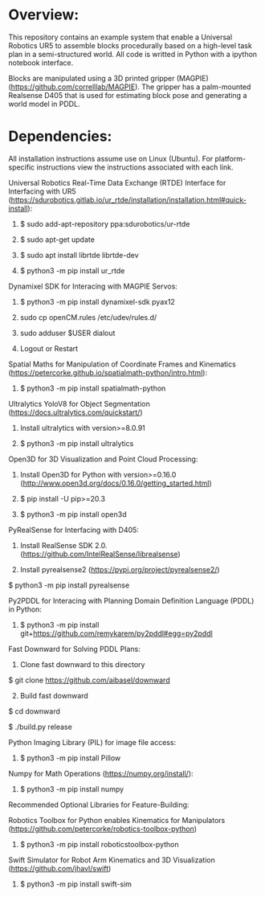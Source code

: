 # Overview:
This repository contains an example system that enable a Universal Robotics UR5 to assemble blocks procedurally based on a high-level task plan in a semi-structured world. All code is writted in Python with a ipython notebook interface. 

Blocks are manipulated using a 3D printed gripper (MAGPIE) (https://github.com/correlllab/MAGPIE).
The gripper has a palm-mounted Realsense D405 that is used for estimating block pose and generating a world model in PDDL.

# Dependencies:

All installation instructions assume use on Linux (Ubuntu). For platform-specific instructions view the instructions associated with each link.

Universal Robotics Real-Time Data Exchange (RTDE) Interface for Interfacing with UR5 (https://sdurobotics.gitlab.io/ur_rtde/installation/installation.html#quick-install):

1. $ sudo add-apt-repository ppa:sdurobotics/ur-rtde

2. $ sudo apt-get update

3. $ sudo apt install librtde librtde-dev

4. $ python3 -m pip install ur_rtde


Dynamixel SDK for Interacing with MAGPIE Servos:

1. $ python3 -m pip install dynamixel-sdk pyax12

2. sudo cp openCM.rules /etc/udev/rules.d/

3. sudo adduser $USER dialout

4. Logout or Restart

Spatial Maths for Manipulation of Coordinate Frames and Kinematics (https://petercorke.github.io/spatialmath-python/intro.html):

1. $ python3 -m pip install spatialmath-python


Ultralytics YoloV8 for Object Segmentation (https://docs.ultralytics.com/quickstart/)

1. Install ultralytics with version>=8.0.91

2. $ python3 -m pip install ultralytics


Open3D for 3D Visualization and Point Cloud Processing:

1. Install Open3D for Python with version>=0.16.0 (http://www.open3d.org/docs/0.16.0/getting_started.html)

2. $ pip install -U pip>=20.3

3. $ python3 -m pip install open3d


PyRealSense for Interfacing with D405:

1. Install RealSense SDK 2.0. (https://github.com/IntelRealSense/librealsense)

2. Install pyrealsense2 (https://pypi.org/project/pyrealsense2/)

$ python3 -m pip install pyrealsense


Py2PDDL for Interacing with Planning Domain Definition Language (PDDL) in Python:

1. $ python3 -m pip install git+https://github.com/remykarem/py2pddl#egg=py2pddl


Fast Downward for Solving PDDL Plans:

1. Clone fast downward to this directory

$ git clone https://github.com/aibasel/downward

2. Build fast downward

$ cd downward

$ ./build.py release 


Python Imaging Library (PIL) for image file access:

1. $ python3 -m pip install Pillow


Numpy for Math Operations (https://numpy.org/install/):

1. $ python3 -m pip install numpy


Recommended Optional Libraries for Feature-Building:

Robotics Toolbox for Python enables Kinematics for Manipulators (https://github.com/petercorke/robotics-toolbox-python)

1. $ python3 -m pip install roboticstoolbox-python

Swift Simulator for Robot Arm Kinematics and 3D Visualization (https://github.com/jhavl/swift)

1. $ python3 -m pip install swift-sim









